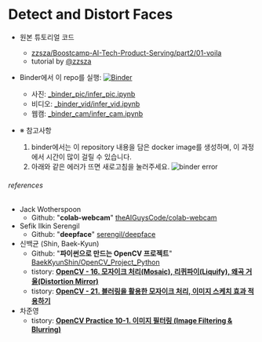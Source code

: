 # Detect and Distort Faces

- 원본 튜토리얼 코드
  - [zzsza/Boostcamp-AI-Tech-Product-Serving/part2/01-voila](https://github.com/zzsza/Boostcamp-AI-Tech-Product-Serving/tree/main/part2/01-voila)
  - tutorial by [@zzsza](https://zzsza.github.io/about/)

- Binder에서 이 repo를 실행: [![Binder](https://mybinder.org/badge_logo.svg)](https://mybinder.org/v2/gh/shhommychon/detect-and-distort-faces-voila/HEAD)
  - 사진: [\_binder_pic/infer_pic.ipynb](./_binder_pic/infer_pic.ipynb)
  - 비디오: [\_binder_vid/infer_vid.ipynb](./_binder_pic/infer_vid.ipynb)
  - 웹캠: [\_binder_cam/infer_cam.ipynb](./_binder_pic/infer_cam.ipynb)

- ※ 참고사항
  1. binder에서는 이 repository 내용을 담은 docker image를 생성하며, 이 과정에서 시간이 많이 걸릴 수 있습니다.
  2. 아래와 같은 에러가 뜨면 새로고침을 눌러주세요.
  ![binder error](https://user-images.githubusercontent.com/38153357/169507759-e8c21322-1b30-4617-9620-50e21936f2c3.png)



###### references

- Jack Wotherspoon
  - Github: "**colab-webcam**" [theAIGuysCode/colab-webcam](https://github.com/theAIGuysCode/colab-webcam)
- Sefik Ilkin Serengil
  - Github: "**deepface**" [serengil/deepface](https://github.com/serengil/deepface)
- 신백균 (Shin, Baek-Kyun)
  - Github: "**파이썬으로 만드는 OpenCV 프로젝트**" [BaekKyunShin/OpenCV_Project_Python](https://github.com/BaekKyunShin/OpenCV_Project_Python)
  - tistory: [**OpenCV - 16. 모자이크 처리(Mosaic), 리퀴파이(Liquify), 왜곡 거울(Distortion Mirror)**](https://bkshin.tistory.com/entry/OpenCV-16-%EB%AA%A8%EC%9E%90%EC%9D%B4%ED%81%AC-%EC%B2%98%EB%A6%ACMosaic-%EB%A6%AC%ED%80%B4%ED%8C%8C%EC%9D%B4Liquify-%EC%99%9C%EA%B3%A1-%EA%B1%B0%EC%9A%B8Distortion-Mirror)
  - tistory: [**OpenCV - 21. 블러링을 활용한 모자이크 처리, 이미지 스케치 효과 적용하기**](https://bkshin.tistory.com/entry/OpenCV-21-%EB%B8%94%EB%9F%AC%EB%A7%81%EC%9D%84-%ED%99%9C%EC%9A%A9%ED%95%9C-%EB%AA%A8%EC%9E%90%EC%9D%B4%ED%81%AC-%EC%B2%98%EB%A6%AC-%EC%9D%B4%EB%AF%B8%EC%A7%80-%EC%8A%A4%EC%BC%80%EC%B9%98-%ED%9A%A8%EA%B3%BC-%EC%A0%81%EC%9A%A9%ED%95%98%EA%B8%B0)
- 차준영
  - tistory: [**OpenCV Practice 10-1. 이미지 필터링 \(Image Filtering & Blurring\)**](https://dsbook.tistory.com/194)

